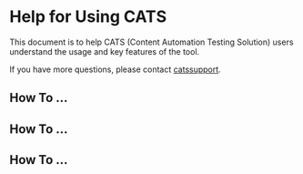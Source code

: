 # Help for Using CATS

This document is to help CATS (Content Automation Testing Solution) users understand the usage and key features of the tool.

If you have more questions, please contact [catssupport](mailto:catssupport@microsoft.com).

## How To ...

## How To ...

## How To ...